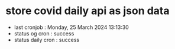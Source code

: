 # store covid daily api as json data

- last cronjob : Monday, 25 March 2024 13:13:30
- status og cron : success
- status daily cron : success
      
      
